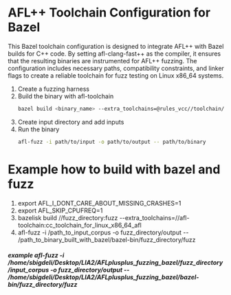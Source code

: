 # AFL++ Toolchain Configuration for Bazel
 
This Bazel toolchain configuration is designed to integrate AFL++ with Bazel builds for C++ code. By setting afl-clang-fast++ as the compiler, it ensures that the resulting binaries are instrumented for AFL++ fuzzing. The configuration includes necessary paths, compatibility constraints, and linker flags to create a reliable toolchain for fuzz testing on Linux x86_64 systems.

1. Create a fuzzing harness
2. Build the binary with afl-toolchain
    ```bash
    bazel build <binary_name> --extra_toolchains=@rules_vcc//toolchain/afl:cc_toolchain_for_linux_x86_64_afl
    ```
3. Create input directory and add inputs
4. Run the binary
    ```bash
    afl-fuzz -i path/to/input -o path/to/output -- path/to/binary
    ```

# Example how to build with bazel and fuzz
1. export AFL_I_DONT_CARE_ABOUT_MISSING_CRASHES=1
2. export AFL_SKIP_CPUFREQ=1
3. bazelisk build //fuzz_directory:fuzz --extra_toolchains=//afl-toolchain:cc_toolchain_for_linux_x86_64_afl
4. afl-fuzz -i /path_to_input_corpus -o fuzz_directory/output -- /path_to_binary_built_with_bazel/bazel-bin/fuzz_directory/fuzz

##### example afl-fuzz -i /home/sbigdeli/Desktop/LIA2/AFLplusplus_fuzzing_bazel/fuzz_directory/input_corpus -o fuzz_directory/output -- /home/sbigdeli/Desktop/LIA2/AFLplusplus_fuzzing_bazel/bazel-bin/fuzz_directory/fuzz